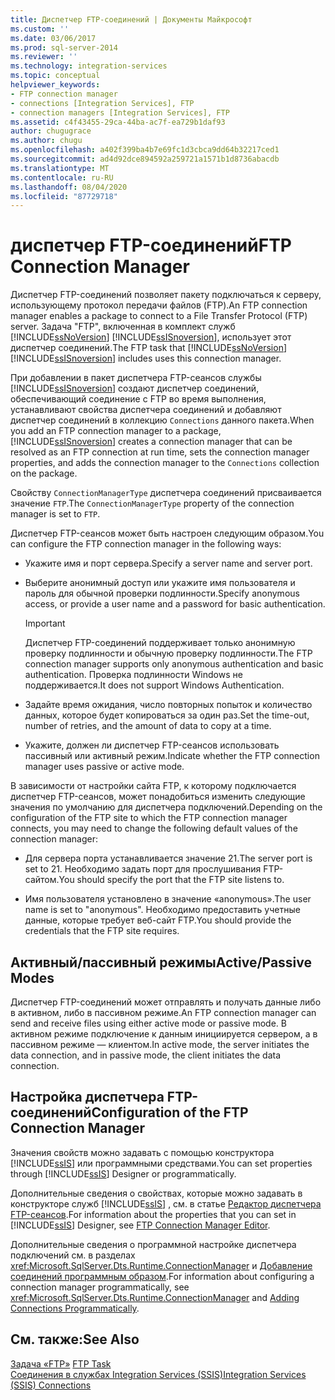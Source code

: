 ```yaml
---
title: Диспетчер FTP-соединений | Документы Майкрософт
ms.custom: ''
ms.date: 03/06/2017
ms.prod: sql-server-2014
ms.reviewer: ''
ms.technology: integration-services
ms.topic: conceptual
helpviewer_keywords:
- FTP connection manager
- connections [Integration Services], FTP
- connection managers [Integration Services], FTP
ms.assetid: c4f43455-29ca-44ba-ac7f-ea729b1daf93
author: chugugrace
ms.author: chugu
ms.openlocfilehash: a402f399ba4b7e69fc1d3cbca9dd64b32217ced1
ms.sourcegitcommit: ad4d92dce894592a259721a1571b1d8736abacdb
ms.translationtype: MT
ms.contentlocale: ru-RU
ms.lasthandoff: 08/04/2020
ms.locfileid: "87729718"
---
```

# <a name="ftp-connection-manager"></a><span data-ttu-id="be525-102">диспетчер FTP-соединений</span><span class="sxs-lookup"><span data-stu-id="be525-102">FTP Connection Manager</span></span>
  <span data-ttu-id="be525-103">Диспетчер FTP-соединений позволяет пакету подключаться к серверу, использующему протокол передачи файлов (FTP).</span><span class="sxs-lookup"><span data-stu-id="be525-103">An FTP connection manager enables a package to connect to a File Transfer Protocol (FTP) server.</span></span> <span data-ttu-id="be525-104">Задача "FTP", включенная в комплект служб [!INCLUDE[ssNoVersion](../../includes/ssnoversion-md.md)] [!INCLUDE[ssISnoversion](../../includes/ssisnoversion-md.md)], использует этот диспетчер соединений.</span><span class="sxs-lookup"><span data-stu-id="be525-104">The FTP task that [!INCLUDE[ssNoVersion](../../includes/ssnoversion-md.md)] [!INCLUDE[ssISnoversion](../../includes/ssisnoversion-md.md)] includes uses this connection manager.</span></span>  
  
 <span data-ttu-id="be525-105">При добавлении в пакет диспетчера FTP-сеансов службы [!INCLUDE[ssISnoversion](../../includes/ssisnoversion-md.md)] создают диспетчер соединений, обеспечивающий соединение с FTP во время выполнения, устанавливают свойства диспетчера соединений и добавляют диспетчер соединений в коллекцию `Connections` данного пакета.</span><span class="sxs-lookup"><span data-stu-id="be525-105">When you add an FTP connection manager to a package, [!INCLUDE[ssISnoversion](../../includes/ssisnoversion-md.md)] creates a connection manager that can be resolved as an FTP connection at run time, sets the connection manager properties, and adds the connection manager to the `Connections` collection on the package.</span></span>  
  
 <span data-ttu-id="be525-106">Свойству `ConnectionManagerType` диспетчера соединений присваивается значение `FTP`.</span><span class="sxs-lookup"><span data-stu-id="be525-106">The `ConnectionManagerType` property of the connection manager is set to `FTP`.</span></span>  
  
 <span data-ttu-id="be525-107">Диспетчер FTP-сеансов может быть настроен следующим образом.</span><span class="sxs-lookup"><span data-stu-id="be525-107">You can configure the FTP connection manager in the following ways:</span></span>  
  
-   <span data-ttu-id="be525-108">Укажите имя и порт сервера.</span><span class="sxs-lookup"><span data-stu-id="be525-108">Specify a server name and server port.</span></span>  
  
-   <span data-ttu-id="be525-109">Выберите анонимный доступ или укажите имя пользователя и пароль для обычной проверки подлинности.</span><span class="sxs-lookup"><span data-stu-id="be525-109">Specify anonymous access, or provide a user name and a password for basic authentication.</span></span>  
  
    > [!IMPORTANT]  
    >  <span data-ttu-id="be525-110">Диспетчер FTP-соединений поддерживает только анонимную проверку подлинности и обычную проверку подлинности.</span><span class="sxs-lookup"><span data-stu-id="be525-110">The FTP connection manager supports only anonymous authentication and basic authentication.</span></span> <span data-ttu-id="be525-111">Проверка подлинности Windows не поддерживается.</span><span class="sxs-lookup"><span data-stu-id="be525-111">It does not support Windows Authentication.</span></span>  
  
-   <span data-ttu-id="be525-112">Задайте время ожидания, число повторных попыток и количество данных, которое будет копироваться за один раз.</span><span class="sxs-lookup"><span data-stu-id="be525-112">Set the time-out, number of retries, and the amount of data to copy at a time.</span></span>  
  
-   <span data-ttu-id="be525-113">Укажите, должен ли диспетчер FTP-сеансов использовать пассивный или активный режим.</span><span class="sxs-lookup"><span data-stu-id="be525-113">Indicate whether the FTP connection manager uses passive or active mode.</span></span>  
  
 <span data-ttu-id="be525-114">В зависимости от настройки сайта FTP, к которому подключается диспетчер FTP-сеансов, может понадобиться изменить следующие значения по умолчанию для диспетчера подключений.</span><span class="sxs-lookup"><span data-stu-id="be525-114">Depending on the configuration of the FTP site to which the FTP connection manager connects, you may need to change the following default values of the connection manager:</span></span>  
  
-   <span data-ttu-id="be525-115">Для сервера порта устанавливается значение 21.</span><span class="sxs-lookup"><span data-stu-id="be525-115">The server port is set to 21.</span></span> <span data-ttu-id="be525-116">Необходимо задать порт для прослушивания FTP-сайтом.</span><span class="sxs-lookup"><span data-stu-id="be525-116">You should specify the port that the FTP site listens to.</span></span>  
  
-   <span data-ttu-id="be525-117">Имя пользователя установлено в значение «anonymous».</span><span class="sxs-lookup"><span data-stu-id="be525-117">The user name is set to "anonymous".</span></span> <span data-ttu-id="be525-118">Необходимо предоставить учетные данные, которые требует веб-сайт FTP.</span><span class="sxs-lookup"><span data-stu-id="be525-118">You should provide the credentials that the FTP site requires.</span></span>  
  
## <a name="activepassive-modes"></a><span data-ttu-id="be525-119">Активный/пассивный режимы</span><span class="sxs-lookup"><span data-stu-id="be525-119">Active/Passive Modes</span></span>  
 <span data-ttu-id="be525-120">Диспетчер FTP-соединений может отправлять и получать данные либо в активном, либо в пассивном режиме.</span><span class="sxs-lookup"><span data-stu-id="be525-120">An FTP connection manager can send and receive files using either active mode or passive mode.</span></span> <span data-ttu-id="be525-121">В активном режиме подключение к данным инициируется сервером, а в пассивном режиме — клиентом.</span><span class="sxs-lookup"><span data-stu-id="be525-121">In active mode, the server initiates the data connection, and in passive mode, the client initiates the data connection.</span></span>  
  
## <a name="configuration-of-the-ftp-connection-manager"></a><span data-ttu-id="be525-122">Настройка диспетчера FTP-соединений</span><span class="sxs-lookup"><span data-stu-id="be525-122">Configuration of the FTP Connection Manager</span></span>  
 <span data-ttu-id="be525-123">Значения свойств можно задавать с помощью конструктора [!INCLUDE[ssIS](../../includes/ssis-md.md)] или программными средствами.</span><span class="sxs-lookup"><span data-stu-id="be525-123">You can set properties through [!INCLUDE[ssIS](../../includes/ssis-md.md)] Designer or programmatically.</span></span>  
  
 <span data-ttu-id="be525-124">Дополнительные сведения о свойствах, которые можно задавать в конструкторе служб [!INCLUDE[ssIS](../../includes/ssis-md.md)] , см. в статье [Редактор диспетчера FTP-сеансов](../ftp-connection-manager-editor.md).</span><span class="sxs-lookup"><span data-stu-id="be525-124">For information about the properties that you can set in [!INCLUDE[ssIS](../../includes/ssis-md.md)] Designer, see [FTP Connection Manager Editor](../ftp-connection-manager-editor.md).</span></span>  
  
 <span data-ttu-id="be525-125">Дополнительные сведения о программной настройке диспетчера подключений см. в разделах <xref:Microsoft.SqlServer.Dts.Runtime.ConnectionManager> и [Добавление соединений программным образом](../building-packages-programmatically/adding-connections-programmatically.md).</span><span class="sxs-lookup"><span data-stu-id="be525-125">For information about configuring a connection manager programmatically, see <xref:Microsoft.SqlServer.Dts.Runtime.ConnectionManager> and [Adding Connections Programmatically](../building-packages-programmatically/adding-connections-programmatically.md).</span></span>  
  
## <a name="see-also"></a><span data-ttu-id="be525-126">См. также:</span><span class="sxs-lookup"><span data-stu-id="be525-126">See Also</span></span>  
 <span data-ttu-id="be525-127">[Задача «FTP»](../control-flow/ftp-task.md) </span><span class="sxs-lookup"><span data-stu-id="be525-127">[FTP Task](../control-flow/ftp-task.md) </span></span>  
 [<span data-ttu-id="be525-128">Соединения в службах Integration Services (SSIS)</span><span class="sxs-lookup"><span data-stu-id="be525-128">Integration Services &#40;SSIS&#41; Connections</span></span>](integration-services-ssis-connections.md)  
  
  
